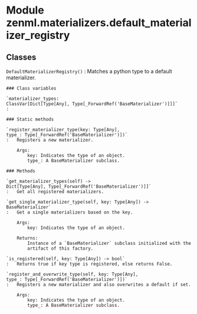 Module zenml.materializers.default_materializer_registry
========================================================

Classes
-------

`DefaultMaterializerRegistry()`
:   Matches a python type to a default materializer.

    ### Class variables

    `materializer_types: ClassVar[Dict[Type[Any], Type[_ForwardRef('BaseMaterializer')]]]`
    :

    ### Static methods

    `register_materializer_type(key: Type[Any], type_: Type[_ForwardRef('BaseMaterializer')])`
    :   Registers a new materializer.
        
        Args:
            key: Indicates the type of an object.
            type_: A BaseMaterializer subclass.

    ### Methods

    `get_materializer_types(self) ‑> Dict[Type[Any], Type[_ForwardRef('BaseMaterializer')]]`
    :   Get all registered materializers.

    `get_single_materializer_type(self, key: Type[Any]) ‑> BaseMaterializer`
    :   Get a single materializers based on the key.
        
        Args:
            key: Indicates the type of an object.
        
        Returns:
            Instance of a `BaseMaterializer` subclass initialized with the
            artifact of this factory.

    `is_registered(self, key: Type[Any]) ‑> bool`
    :   Returns true if key type is registered, else returns False.

    `register_and_overwrite_type(self, key: Type[Any], type_: Type[_ForwardRef('BaseMaterializer')])`
    :   Registers a new materializer and also overwrites a default if set.
        
        Args:
            key: Indicates the type of an object.
            type_: A BaseMaterializer subclass.